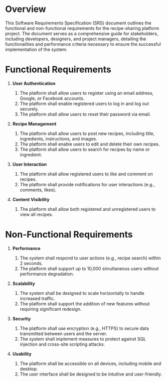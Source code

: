 # Overview
This Software Requirements Specification (SRS) document outlines the functional and non-functional requirements for the recipe-sharing platform project. The document serves as a comprehensive guide for stakeholders, including developers, designers, and project managers, detailing the functionalities and performance criteria necessary to ensure the successful implementation of the system.

# Functional Requirements

1. **User Authentication**
    1. The platform shall allow users to register using an email address, Google, or Facebook accounts.
    2. The platform shall enable registered users to log in and log out securely.
    3. The platform shall allow users to reset their password via email.

2. **Recipe Management**
    1. The platform shall allow users to post new recipes, including title, ingredients, instructions, and images.
    2. The platform shall enable users to edit and delete their own recipes.
    3. The platform shall allow users to search for recipes by name or ingredient.

3. **User Interaction**
    1. The platform shall allow registered users to like and comment on recipes.
    2. The platform shall provide notifications for user interactions (e.g., comments, likes).

4. **Content Visibility**
    1. The platform shall allow both registered and unregistered users to view all recipes.

# Non-Functional Requirements

1. **Performance**
    1. The system shall respond to user actions (e.g., recipe search) within 2 seconds.
    2. The platform shall support up to 10,000 simultaneous users without performance degradation.

2. **Scalability**
    1. The system shall be designed to scale horizontally to handle increased traffic.
    2. The platform shall support the addition of new features without requiring significant redesign.

3. **Security**
    1. The platform shall use encryption (e.g., HTTPS) to secure data transmitted between users and the server.
    2. The system shall implement measures to protect against SQL injection and cross-site scripting attacks.

4. **Usability**
    1. The platform shall be accessible on all devices, including mobile and desktop.
    2. The user interface shall be designed to be intuitive and user-friendly.

